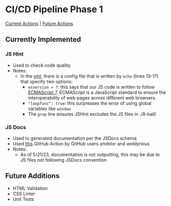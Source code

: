 # CI/CD Pipeline Phase 1
[Current Actions](#currently-implemented) | [Future Actions](#future-additions)

## Currently Implemented

### JS Hint
- Used to check code quality
- Notes:
  - In the [yml](../../.github/workflows/ci-cd-piepline.yml), there is a config file that is written by `echo` (lines 13-17) that specify two options:
    - `esversion = 7`: this says that our JS code is written to follow [ECMAScript 7](https://en.wikipedia.org/wiki/ECMAScript#:~:text=ECMAScript%20(%2F%CB%88%C9%9Bkm,prototype%2Dbased%2C%20functional%2C%20imperative)). ECMAScript is a JavaScript standard to ensure the interoperability of web pages across different web browsers.
    - `"loopfunc": true`: this surpresses the error of using global variables like `window`
    - The `grep` line ensures JSHint excludes the JS files in ./8-ball/

### JS Docs
- Used to generated documentation per the JSDocs schema
- Used [this](https://github.com/marketplace/actions/jsdoc-action) GitHub Action by GitHub users *andstor* and *waldyrious*
- Notes:
  - As of 5/21/23, documentation is not outputting, this may be due to JS files not following JSDocs convention

## Future Additions
- HTML Validation
- CSS Linter
- Unit Tests